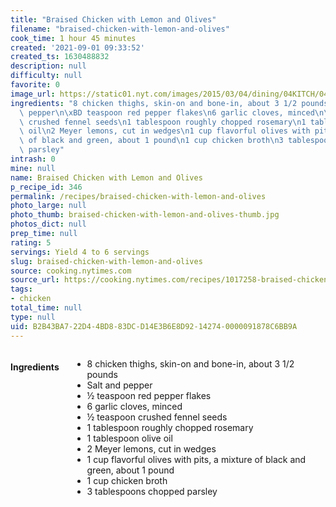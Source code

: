 ```yaml
---
title: "Braised Chicken with Lemon and Olives"
filename: "braised-chicken-with-lemon-and-olives"
cook_time: 1 hour 45 minutes
created: '2021-09-01 09:33:52'
created_ts: 1630488832
description: null
difficulty: null
favorite: 0
image_url: https://static01.nyt.com/images/2015/03/04/dining/04KITCH/04KITCH-articleLarge.jpg
ingredients: "8 chicken thighs, skin-on and bone-in, about 3 1/2 pounds\nSalt and\
  \ pepper\n\xBD teaspoon red pepper flakes\n6 garlic cloves, minced\n\xBD teaspoon\
  \ crushed fennel seeds\n1 tablespoon roughly chopped rosemary\n1 tablespoon olive\
  \ oil\n2 Meyer lemons, cut in wedges\n1 cup flavorful olives with pits, a mixture\
  \ of black and green, about 1 pound\n1 cup chicken broth\n3 tablespoons chopped\
  \ parsley"
intrash: 0
mine: null
name: Braised Chicken with Lemon and Olives
p_recipe_id: 346
permalink: /recipes/braised-chicken-with-lemon-and-olives
photo_large: null
photo_thumb: braised-chicken-with-lemon-and-olives-thumb.jpg
photos_dict: null
prep_time: null
rating: 5
servings: Yield 4 to 6 servings
slug: braised-chicken-with-lemon-and-olives
source: cooking.nytimes.com
source_url: https://cooking.nytimes.com/recipes/1017258-braised-chicken-with-lemon-and-olives
tags:
- chicken
total_time: null
type: null
uid: B2B43BA7-22D4-4BD8-83DC-D14E3B6E8D92-14274-0000091878C6BB9A
---
```

<div class="large-8 medium-7 columns" id="writeup">	</div><!-- #writeup -->
</div><!-- #row-one -->
<div class="row" id="row-two">	<div class="medium-4 small-5 columns" id="ingredients"><h4>Ingredients</h4><div class="box box-ingredients content"><ul>
<li>8 chicken thighs, skin-on and bone-in, about 3 1/2 pounds</li>
<li>Salt and pepper</li>
<li>½ teaspoon red pepper flakes</li>
<li>6 garlic cloves, minced</li>
<li>½ teaspoon crushed fennel seeds</li>
<li>1 tablespoon roughly chopped rosemary</li>
<li>1 tablespoon olive oil</li>
<li>2 Meyer lemons, cut in wedges</li>
<li>1 cup flavorful olives with pits, a mixture of black and green, about 1 pound</li>
<li>1 cup chicken broth</li>
<li>3 tablespoons chopped parsley</li>
</ul>
</div>	</div>	<div class="medium-6 small-7 columns" id="directions">	</div>